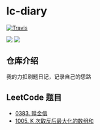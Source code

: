 # lc-diary

[![Travis](https://img.shields.io/badge/language-Python-red.svg)]()

[![](https://img.shields.io/badge/LeetCode-力扣-blueviolet)](#https://leetcode-cn.com/u/qwer2077/)
[![](https://img.shields.io/badge/bilibili-哔哩哔哩-ff69b4)](https://space.bilibili.com/40161148)

## 仓库介绍
我的力扣刷题日记，记录自己的思路

## LeetCode 题目
- [0383. 赎金信](./problems/383-Ransom-Note/README.md)
- [1005\. K 次取反后最大化的数组和](./problems/1005-Maximize-Sum-Of-Array-After-K-Negations/README.md)
